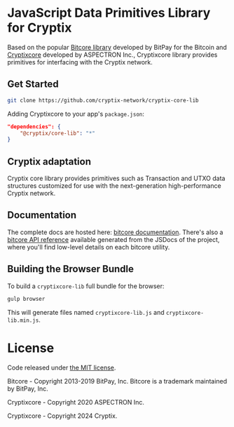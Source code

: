 # JavaScript Data Primitives Library for Cryptix

Based on the popular [Bitcore library](https://github.com/bitpay/bitcore)
developed by BitPay for the Bitcoin and [Cryptixcore](https://github.com/aspectron/kaspa-core-lib)
developed by ASPECTRON Inc., Cryptixcore library provides primitives for
interfacing with the Cryptix network.

## Get Started

```sh
git clone https://github.com/cryptix-network/cryptix-core-lib
```

Adding Cryptixcore to your app's `package.json`:

```json
"dependencies": {
    "@cryptix/core-lib": "*"
}
```

## Cryptix adaptation

Cryptix core library provides primitives such as Transaction and UTXO
data structures customized for use with the next-generation
high-performance Cryptix network.

## Documentation

The complete docs are hosted here: [bitcore documentation](https://github.com/bitpay/bitcore).
There's also a [bitcore API reference](https://github.com/bitpay/bitcore/blob/master/packages/bitcore-node/docs/api-documentation.md)
available generated from the JSDocs of the project, where you'll find
low-level details on each bitcore utility.

## Building the Browser Bundle

To build a `cryptixcore-lib` full bundle for the browser:

```sh
gulp browser
```

This will generate files named `cryptixcore-lib.js` and
`cryptixcore-lib.min.js`.

# License

Code released under [the MIT license](https://github.com/bitpay/bitcore/blob/master/LICENSE).

Bitcore - Copyright 2013-2019 BitPay, Inc. Bitcore is a trademark
maintained by BitPay, Inc.

Cryptixcore - Copyright 2020 ASPECTRON Inc.

Cryptixcore - Copyright 2024 Cryptix.
